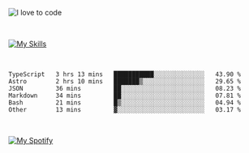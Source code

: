 ![I love to code](https://capsule-render.vercel.app/api?height=250&type=waving&color=gradient&customColorList=14&section=header&text=%F0%9F%92%80%20%F0%9F%96%A4%20%F0%9F%92%BB&fontSize=30&fontColor=fff&animation=fadeIn&fontAlignY=35)

<br>

[![My Skills](https://skillicons.dev/icons?i=html,css,js,ts,astro,git,graphql,nextjs,nuxtjs,nodejs,react,sass,styledcomponents,svelte,vue,remix,dart,flutter,ai)](https://skillicons.dev)

<br>

<!--START_SECTION:waka-->

```text
TypeScript   3 hrs 13 mins   ███████████░░░░░░░░░░░░░░   43.90 %
Astro        2 hrs 10 mins   ███████▒░░░░░░░░░░░░░░░░░   29.65 %
JSON         36 mins         ██░░░░░░░░░░░░░░░░░░░░░░░   08.23 %
Markdown     34 mins         ██░░░░░░░░░░░░░░░░░░░░░░░   07.81 %
Bash         21 mins         █▒░░░░░░░░░░░░░░░░░░░░░░░   04.94 %
Other        13 mins         ▓░░░░░░░░░░░░░░░░░░░░░░░░   03.17 %
```

<!--END_SECTION:waka-->

<br>

[![My Spotify](https://spotify-github-profile.vercel.app/api/view?uid=dmblakedesign&cover_image=true&theme=default&bar_color=53b14f&bar_color_cover=false)](https://github.com/kittinan/spotify-github-profile)
